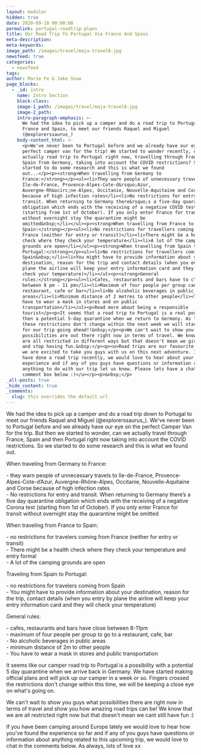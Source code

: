 ```yaml
---
layout: modular
hidden: true
date: 2020-09-18 00:00:00
permalink: portugal-roadtrip-plans
title: Our Road Trip To Portugal Via France And Spain
meta-description:
meta-keywords:
image_path: /images/travel/maja-travel8.jpg
newsfeed: true
categories:
  - newsfeed
tags:
author: Marie Fe & Jake Snow
page_blocks:
  - _id: intro
    name: Intro Section
    block-class:
    image-1_path: /images/travel/maja-travel8.jpg
    image-2_path:
    intro-paragraph-emphasis: >-
      We had the idea to pick up a camper and do a road trip to Portugal, via
      France and Spain, to meet our friends Raquel and Miguel
      (@explorerssaurus_)
    body-content_html: >-
      <p>We've never been to Portugal before and we already have our eye on the
      perfect camper van for the trip! We started to wonder recently, can we
      actually road trip to Portugal right now, travelling through France and
      Spain from Germany, taking into account the COVID restrictions? So, we
      started to do some research and this is what we found
      out...</p><p><strong>When travelling from Germany to
      France:</strong></p><ul><li>They warn people of unnecessary travels to
      Ile-de-France, Provence-Alpes-Cote-d&rsquo;Azur,
      Auvergne-Rh&ocirc;ne-Alpes, Occitanie, Nouvelle-Aquitaine and Corse
      because of high infection rates</li><li>No restrictions for entry and
      transit. When returning to Germany there&rsquo;s a five-day quarantine
      obligation which ends with the receiving of a negative COVID test
      (starting from 1st of October). If you only enter France for transit
      without overnight stay the quarantine might be
      omitted&nbsp;</li></ul><p><strong>When travelling from France to
      Spain:</strong></p><ul><li>No restrictions for travellers coming from
      France (neither for entry or transit)</li><li>There might be a health
      check where they check your temperature</li><li>A lot of the camping
      grounds are open</li></ul><p><strong>When travelling from Spain to
      Portugal:</strong></p><ul><li>No restrictions for travellers coming from
      Spain&nbsp;</li><li>You might have to provide information about your
      destination, reason for the trip and contact details (when you enter by
      plane the airline will keep your entry information card and they will
      check your temperature)</li></ul><p><strong>General
      rules:</strong></p><ul><li>Cafes, restaurants and bars have to close
      between 8 pm - 11 pm</li><li>Maximum of four people per group can go to a
      restaurant, cafe or bar</li><li>No alcoholic beverages in public
      areas</li><li>Minimum distance of 2 metres to other people</li><li>You
      have to wear a mask in stores and on public
      transportation</li></ul><p>Read more about being a responsible
      tourist</p><p>It seems that a road trip to Portugal is a real possibility,
      then a potential 5-day quarantine when we return to Germany. As long as
      these restrictions don't change within the next week we will start to plan
      for our trip going ahead!!&nbsp;</p><p>We can't wait to show you guys what
      possibilities are out there right now in terms of travel. We know that we
      are all restricted in different ways but that doesn't mean we give up hope
      and stop having fun.&nbsp;</p><p><u>Road trips are our favourite trips and
      we are excited to take you guys with us on this next adventure. If you
      have done a road trip recently, we would love to hear about your
      experience and if any of you guys have questions or information regarding
      anything to do with our trip let us know. Please lets have a chat in the
      comment box below :)</u></p><p>&nbsp;</p>
_all-posts: true
_hide_content: true
_comments:
  slug: this overrides the default url
---
```


We had the idea to pick up a camper and do a road trip down to Portugal to meet our friends Raquel and Miguel (@explorerssaurus\_). We've never been to Portugal before and we already have our eye on the perfect Camper Van for the trip. But then we started to wonder, can we actually travel through France, Spain and then Portugal right now taking into account the COVID restrictions. So we started to do some research and this is what we found out.

When traveling from Germany to France:

\- they warn people of unnecessary travels to Ile-de-France, Provence-Alpes-Cote-d’Azur, Auvergne-Rh&ocirc;ne-Alpes, Occitanie, Nouvelle-Aquitaine and Corse because of high infection rates<br>\- No restrictions for entry and transit. When returning to Germany there’s a five day quarantine obligation which ends with the receiving of a negative Corona test (starting from 1st of October). If you only enter France for transit without overnight stay the quarantine might be omitted&nbsp;

When traveling from France to Spain:

\- no restrictions for travelers coming from France (neither for entry or transit)<br>\- There might be a health check where they check your temperature and entry formal<br>\- A lot of the camping grounds are open

Traveling from Spain to Portugal:

\- no restrictions for travelers coming from Spain&nbsp;<br>\- You might have to provide information about your destination, reason for the trip, contact details (when you entry by plane the airline will keep your entry information card and they will check your temperature)

General rules:

\- cafes, restaurants and bars have close between 8-11pm<br>\- maximum of four people per group to go to a restaurant, cafe, bar<br>\- No alcoholic beverages in public areas<br>\- minimum distance of 2m to other people&nbsp;<br>\- You have to wear a mask in stores and public transportation

It seems like our camper road trip to Portugal is a possibility with a potential 5 day quarantine when we arrive back in Germany. We have started making official plans and will pick up our camper in a week or so. Fingers crossed the restrictions don't change within this time, we will be keeping a close eye on what's going on.

We can't wait to show you guys what possibilities there are right now in terms of travel and show you how amazing road trips can be\! We know that we are all restricted right now but that doesn't mean we cant still have fun :)

If you have been camping around Europe lately we would love to hear how you've found the experience so far and if any of you guys have questions or information about anything related to this upcoming trip, we would love to chat in the comments below. As always, lots of love xx&nbsp;

&nbsp;

&nbsp;